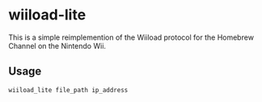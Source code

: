 # wiiload-lite

This is a simple reimplemention of the Wiiload protocol for the Homebrew Channel on the Nintendo Wii.

## Usage

```
wiiload_lite file_path ip_address
```
